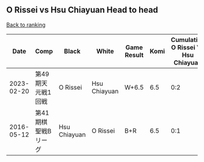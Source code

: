 ## O Rissei vs Hsu Chiayuan Head to head

[Back to ranking](../../index.md)




| **Date** | **Comp** | **Black** | **White** | **Game Result** | **Komi** | **Cumulative O Rissei Vs Hsu Chiayuan** | **O Rissei Streak** | **Hsu Chiayuan Streak** | 
| --- | --- | --- | --- | --- | --- | --- | --- | --- |
| 2023-02-20 | 第49期天元戦1回戦 | O Rissei | Hsu Chiayuan | W+6.5 | 6.5 | 0:2 | 0 | 2 | 
| 2016-05-12 | 第41期棋聖戦Bリーグ | Hsu Chiayuan | O Rissei | B+R | 6.5 | 0:1 | 0 | 1 |




